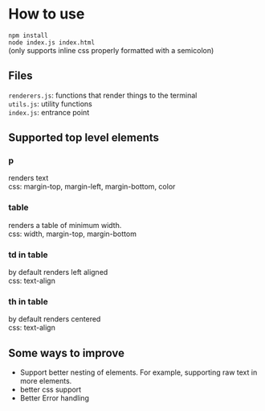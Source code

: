 # How to use
`npm install`  
`node index.js index.html`  
(only supports inline css properly formatted with a semicolon)

## Files
`renderers.js`: functions that render things to the terminal  
`utils.js`: utility functions  
`index.js`: entrance point


## Supported top level elements
### p
renders text  
css: margin-top, margin-left, margin-bottom, color

### table
renders a table of minimum width.  
css: width, margin-top, margin-bottom

### td in table
by default renders left aligned  
css: text-align

### th in table
by default renders centered  
css: text-align

## Some ways to improve
- Support better nesting of elements. For example, supporting raw text in more elements.
- better css support
- Better Error handling

